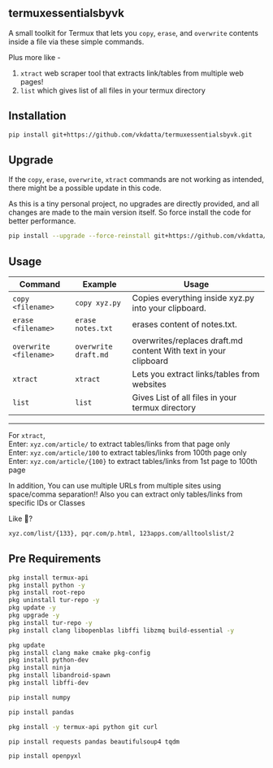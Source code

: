 ## termuxessentialsbyvk

A small toolkit for Termux that lets you ```copy```, ```erase```, and ```overwrite``` contents inside a file via these simple commands. 

Plus more like -

1. ```xtract``` web scraper tool that extracts link/tables from multiple web pages!
2. ```list``` which gives list of all files in your termux directory

## Installation

```bash
pip install git+https://github.com/vkdatta/termuxessentialsbyvk.git
```

## Upgrade

If the ```copy```, ```erase```, ```overwrite```, ```xtract``` commands are not working as intended, there might be a possible update in this code. 

As this is a tiny personal project, no upgrades are directly provided, and all changes are made to the main version itself. So force install the code for better performance. 

```bash
pip install --upgrade --force-reinstall git+https://github.com/vkdatta/termuxessentialsbyvk.git
```

## Usage

| Command | Example | Usage |
| --- | --- | --- |
| ```copy <filename>``` | ```copy xyz.py``` | Copies everything inside xyz.py into your clipboard. |
| ```erase <filename>``` | ```erase notes.txt``` | erases content of notes.txt. |
| ```overwrite <filename>``` | ```overwrite draft.md``` | overwrites/replaces draft.md content With text in your clipboard |
| ```xtract``` | ```xtract``` | Lets you extract links/tables from websites |
| ```list``` | ```list``` | Gives List of all files in your termux directory |

____

For ```xtract```,  
Enter: ```xyz.com/article/``` to extract tables/links from that page only  
Enter: ```xyz.com/article/100``` to extract tables/links from 100th page only  
Enter: ```xyz.com/article/{100}``` to extract tables/links from 1st page to 100th page  

In addition, You can use multiple URLs from multiple sites using space/comma separation!! Also you can extract only tables/links from specific IDs or Classes

Like 🤔?

```bash
xyz.com/list/{133}, pqr.com/p.html, 123apps.com/alltoolslist/2
```

## Pre Requirements

```bash
pkg install termux-api
pkg install python -y
pkg install root-repo
pkg uninstall tur-repo -y
pkg update -y
pkg upgrade -y
pkg install tur-repo -y
pkg install clang libopenblas libffi libzmq build-essential -y
```
```bash
pkg update
pkg install clang make cmake pkg-config
pkg install python-dev
pkg install ninja
pkg install libandroid-spawn
pkg install libffi-dev
```
```bash
pip install numpy
```
```bash
pip install pandas
```
```bash
pkg install -y termux-api python git curl
```
```bash
pip install requests pandas beautifulsoup4 tqdm 
```
```bash
pip install openpyxl 
```

